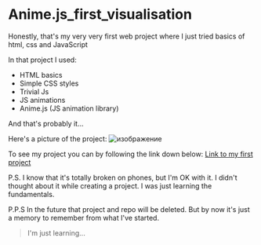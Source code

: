 # Anime.js_first_visualisation

Honestly, that's my very very first web project where I just tried basics of html, css and JavaScript

In that project I used:
 + HTML basics
 + Simple CSS styles
 + Trivial Js
 + JS animations
 + Anime.js (JS animation library)

And that's probably it...

Here's a picture of the project:
![изображение](https://user-images.githubusercontent.com/89917619/156020562-090aabe6-fd64-46af-b200-1af4bdd3c034.png)

To see my project you can by following the link down below:
[Link to my first project](https://daniilboyarinkov.github.io/Anime.js_first_visualisation/)

P.S. I know that it's totally broken on phones, but I'm OK with it. I didn't thought about it while creating a project. I was just learning the fundamentals.

P.P.S In the future that project and repo will be deleted. But by now it's just a memory to remember from what I've started.

> I'm just learning...
